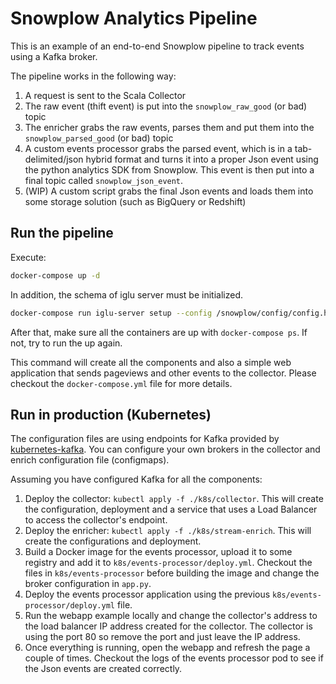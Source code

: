 # Snowplow Analytics Pipeline

This is an example of an end-to-end Snowplow pipeline to track events using a Kafka broker.

The pipeline works in the following way:

1. A request is sent to the Scala Collector
2. The raw event (thift event) is put into the `snowplow_raw_good` (or bad) topic
3. The enricher grabs the raw events, parses them and put them into the `snowplow_parsed_good` (or bad) topic
4. A custom events processor grabs the parsed event, which is in a tab-delimited/json hybrid format and turns it into a proper
Json event using the python analytics SDK from Snowplow. This event is then put into a final topic called `snowplow_json_event`.
5. (WIP) A custom script grabs the final Json events and loads them into some storage solution (such as BigQuery or Redshift)


## Run the pipeline

Execute:

```sh
docker-compose up -d
```
In addition, the schema of iglu server must be initialized.
```sh
docker-compose run iglu-server setup --config /snowplow/config/config.hocon
```
After that, make sure all the containers are up with `docker-compose ps`. If not, try to run the up again.

This command will create all the components and also a simple web application that sends pageviews and other events to the collector.
Please checkout the `docker-compose.yml` file for more details.

## Run in production (Kubernetes)

The configuration files are using endpoints for Kafka provided by [kubernetes-kafka](https://github.com/Yolean/kubernetes-kafka). You can configure your own brokers in the collector and enrich configuration file (configmaps).

Assuming you have configured Kafka for all the components:

1. Deploy the collector: `kubectl apply -f ./k8s/collector`. This will create the configuration, deployment and a service that uses a Load Balancer to access the collector's endpoint. 
2. Deploy the enricher: `kubectl apply -f ./k8s/stream-enrich`. This will create the configurations and deployment.
3. Build a Docker image for the events processor, upload it to some registry and add it to `k8s/events-processor/deploy.yml`. Checkout the files in `k8s/events-processor` before building the image and change the broker configuration in `app.py`.
4. Deploy the events processor application using the previous `k8s/events-processor/deploy.yml` file.
5. Run the webapp example locally and change the collector's address to the load balancer IP address created for the collector. The collector is using the port 80 so remove the port and just leave the IP address.
6. Once everything is running, open the webapp and refresh the page a couple of times. Checkout the logs of the events processor pod to see if the Json events are created correctly.
